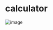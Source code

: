 # calculator
![image](https://user-images.githubusercontent.com/75226176/222678299-1ba0f184-e4a2-44a9-9159-6d78f06f5a59.png)
